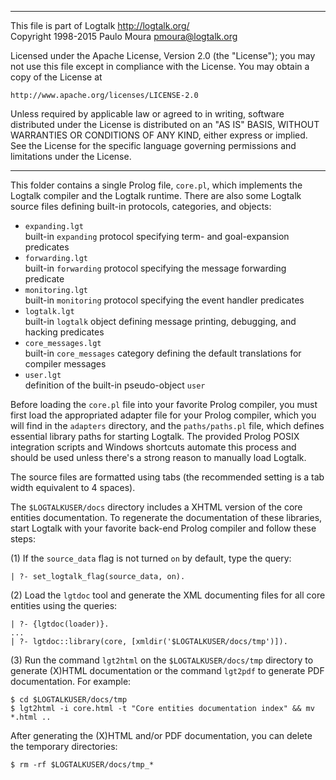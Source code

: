 ________________________________________________________________________

This file is part of Logtalk <http://logtalk.org/>  
Copyright 1998-2015 Paulo Moura <pmoura@logtalk.org>

Licensed under the Apache License, Version 2.0 (the "License");
you may not use this file except in compliance with the License.
You may obtain a copy of the License at

    http://www.apache.org/licenses/LICENSE-2.0

Unless required by applicable law or agreed to in writing, software
distributed under the License is distributed on an "AS IS" BASIS,
WITHOUT WARRANTIES OR CONDITIONS OF ANY KIND, either express or implied.
See the License for the specific language governing permissions and
limitations under the License.
________________________________________________________________________


This folder contains a single Prolog file, `core.pl`, which implements
the Logtalk compiler and the Logtalk runtime. There are also some Logtalk
source files defining built-in protocols, categories, and objects:

- `expanding.lgt`  
	built-in `expanding` protocol specifying term- and goal-expansion predicates
- `forwarding.lgt`  
	built-in `forwarding` protocol specifying the message forwarding predicate
- `monitoring.lgt`  
	built-in `monitoring` protocol specifying the event handler predicates
- `logtalk.lgt`  
	built-in `logtalk` object defining message printing, debugging, and hacking predicates
- `core_messages.lgt`  
	built-in `core_messages` category defining the default translations for compiler messages
- `user.lgt`  
	definition of the built-in pseudo-object `user`

Before loading the `core.pl` file into your favorite Prolog compiler,
you must first load the appropriated adapter file for your Prolog
compiler, which you will find in the `adapters` directory, and the
`paths/paths.pl` file, which defines essential library paths for
starting Logtalk. The provided Prolog POSIX integration scripts and
Windows shortcuts automate this process and should be used unless
there's a strong reason to manually load Logtalk.

The source files are formatted using tabs (the recommended setting is
a tab width equivalent to 4 spaces).

The `$LOGTALKUSER/docs` directory includes a XHTML version of the core
entities documentation. To regenerate the documentation of these libraries,
start Logtalk with your favorite back-end Prolog compiler and follow these
steps:

(1) If the `source_data` flag is not turned `on` by default, type the query:

	| ?- set_logtalk_flag(source_data, on).

(2) Load the `lgtdoc` tool and generate the XML documenting files for all
core entities using the queries:

	| ?- {lgtdoc(loader)}.
	...
	| ?- lgtdoc::library(core, [xmldir('$LOGTALKUSER/docs/tmp')]).

(3) Run the command `lgt2html` on the `$LOGTALKUSER/docs/tmp` directory
to generate (X)HTML documentation or the command `lgt2pdf` to generate PDF
documentation. For example:

	$ cd $LOGTALKUSER/docs/tmp
	$ lgt2html -i core.html -t "Core entities documentation index" && mv *.html ..

After generating the (X)HTML and/or PDF documentation, you can delete the
temporary directories:

	$ rm -rf $LOGTALKUSER/docs/tmp_*
